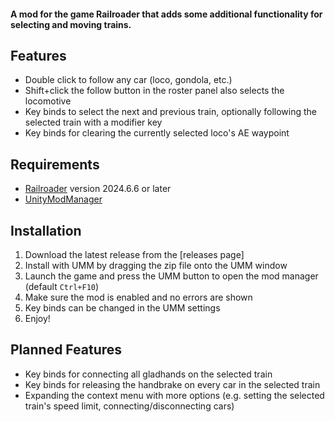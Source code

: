 ﻿
#### A mod for the game Railroader that adds some additional functionality for selecting and moving trains.

## Features
- Double click to follow any car (loco, gondola, etc.)
- Shift+click the follow button in the roster panel also selects the locomotive
- Key binds to select the next and previous train, optionally following the selected train with a modifier key 
- Key binds for clearing the currently selected loco's AE waypoint

## Requirements
- [Railroader](https://store.steampowered.com/app/1683150/Railroader/) version 2024.6.6 or later
- [UnityModManager](https://www.nexusmods.com/site/mods/21)

## Installation
1. Download the latest release from the [releases page]
2. Install with UMM by dragging the zip file onto the UMM window
3. Launch the game and press the UMM button to open the mod manager (default `Ctrl+F10`)
4. Make sure the mod is enabled and no errors are shown
5. Key binds can be changed in the UMM settings
6. Enjoy!

## Planned Features
- Key binds for connecting all gladhands on the selected train
- Key binds for releasing the handbrake on every car in the selected train
- Expanding the context menu with more options (e.g. setting the selected train's speed limit, connecting/disconnecting cars)